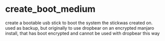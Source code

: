 # create_boot_medium
create a bootable usb stick to boot the system the stickwas created on. used as backup, but originally to use dropbear on an encrypted manjaro install, that has boot encrypted and cannot be used with dropbear this way

